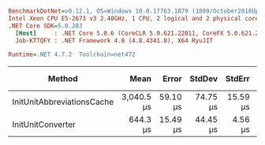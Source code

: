 ``` ini

BenchmarkDotNet=v0.12.1, OS=Windows 10.0.17763.1879 (1809/October2018Update/Redstone5)
Intel Xeon CPU E5-2673 v3 2.40GHz, 1 CPU, 2 logical and 2 physical cores
.NET Core SDK=5.0.203
  [Host]     : .NET Core 5.0.6 (CoreCLR 5.0.621.22011, CoreFX 5.0.621.22011), X64 RyuJIT
  Job-KTTQFY : .NET Framework 4.8 (4.8.4341.0), X64 RyuJIT

Runtime=.NET 4.7.2  Toolchain=net472  

```
|                     Method |       Mean |    Error |   StdDev |   StdErr |        Min |        Max |     Median |    Gen 0 |    Gen 1 | Gen 2 |  Allocated |
|--------------------------- |-----------:|---------:|---------:|---------:|-----------:|-----------:|-----------:|---------:|---------:|------:|-----------:|
| InitUnitAbbreviationsCache | 3,040.5 μs | 59.10 μs | 74.75 μs | 15.59 μs | 2,898.6 μs | 3,191.1 μs | 3,051.7 μs | 257.8125 | 128.9063 |     - | 1638.62 KB |
|          InitUnitConverter |   644.3 μs | 15.49 μs | 44.45 μs |  4.56 μs |   567.9 μs |   763.1 μs |   641.4 μs |        - |        - |     - |  720.88 KB |
